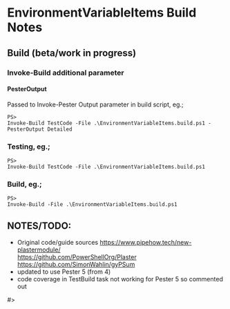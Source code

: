 # EnvironmentVariableItems Build Notes

## Build (beta/work in progress)

### Invoke-Build additional parameter
#### PesterOutput
Passed to Invoke-Pester Output parameter in build script, eg.;
```
PS> 
Invoke-Build TestCode -File .\EnvironmentVariableItems.build.ps1 -PesterOutput Detailed 
```

### Testing, eg.;
```
PS> 
Invoke-Build TestCode -File .\EnvironmentVariableItems.build.ps1
```

### Build, eg.;
```
PS> 
Invoke-Build -File .\EnvironmentVariableItems.build.ps1
```


## NOTES/TODO: 
- Original code/guide sources
https://www.pipehow.tech/new-plastermodule/  
https://github.com/PowerShellOrg/Plaster  
https://github.com/SimonWahlin/gyPSum  
- updated to use Pester 5 (from 4)
- code coverage in TestBuild task not working for Pester 5 so commented out

#>
